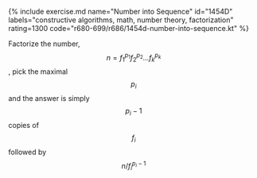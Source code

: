 {% include exercise.md name="Number into Sequence" id="1454D" labels="constructive algorithms, math, number theory, factorization" rating=1300 code="r680-699/r686/1454d-number-into-sequence.kt" %}

Factorize the number, $$n = f_1^{p_1} f_2^{p_2} \ldots f_k^{p_k}$$, pick the maximal $$p_i$$ and the answer is simply $$p_i-1$$ copies of $$f_i$$ followed by $$n / f_i^{p_i-1}$$
